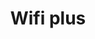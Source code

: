 ---
title: Wifi plus
tags: ["wifi", "plus", "signal", "increased", "stronger", "connection"]
icon: wifi-plus
svg: '<svg xmlns="http://www.w3.org/2000/svg" width="24" height="24" fill="none" viewBox="0 0 24 24" stroke-width="1.5" stroke-linecap="round" stroke-linejoin="round" stroke="currentColor"><path d="M2 9.483A14.5 14.5 0 0 1 12 5.5m7 7.4c-3.866-3.867-10.134-3.867-14 0M15.5 6h5M18 3.5v5m-2 7.657a5.657 5.657 0 0 0-8 0m4 3.093v-.5"/></svg>'
---